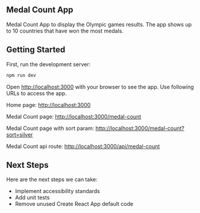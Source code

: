 ## Medal Count App

Medal Count App to display the Olympic games results. The app shows up to 10 countries that have won the most medals.

## Getting Started

First, run the development server:

```bash
npm run dev
```

Open [http://localhost:3000](http://localhost:3000) with your browser to see the app. Use following URLs to access the app.

Home page: [http://localhost:3000](http://localhost:3000)

Medal Count page: [http://localhost:3000/medal-count](http://localhost:3000/medal-count)

Medal Count page with sort param: [http://localhost:3000/medal-count?sort=silver](http://localhost:3000/medal-count?sort=silver)

Medal Count api route: [http://localhost:3000/api/medal-count](http://localhost:3000/api/medal-count)

## Next Steps

Here are the next steps we can take:

- Implement accessibility standards
- Add unit tests
- Remove unused Create React App default code
